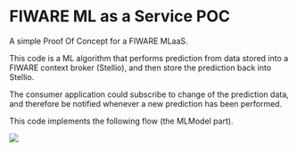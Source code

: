 # FIWARE ML as a Service POC
A simple Proof Of Concept for a FIWARE MLaaS.

This code is a ML algorithm that performs prediction from data stored into a FIWARE context broker (Stellio), and then store the prediction back into Stellio.

The consumer application could subscribe to change of the prediction data, and therefore be notified whenever a new prediction has been performed.

This code implements the following flow (the MLModel part).

![](./images/shifted-rosenbrock-problem.png)
